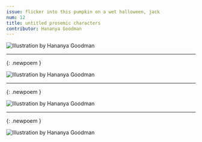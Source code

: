 ```yaml
---
issue: flicker into this pumpkin on a wet halloween, jack
num: 12
title: untitled prosemic characters
contributor: Hananya Goodman
---
```



![Illustration by Hananya Goodman](/assets/images/goodman-001.jpg)

---
{: .newpoem }

![Illustration by Hananya Goodman](/assets/images/goodman-002.jpg)

---
{: .newpoem }

![Illustration by Hananya Goodman](/assets/images/goodman-003.jpg)

---
{: .newpoem }

![Illustration by Hananya Goodman](/assets/images/goodman-004.jpg)
